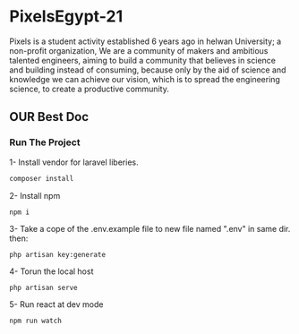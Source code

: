 # PixelsEgypt-21

Pixels is a student activity established 6 years ago in helwan University; a non-profit organization, We are a community of makers and ambitious talented engineers, aiming to build a community that believes in science and building instead of consuming, because only by the aid of science and knowledge we can achieve our vision, which is to spread the engineering science, to create a productive community.


## OUR Best Doc


### Run The Project

1- Install vendor for laravel liberies.
```php
composer install
```

2- Install npm 
```npm
npm i
```

3- Take a cope of the .env.example file to new file named ".env" in same dir.
   then:
   ```artisan
   php artisan key:generate
   ```

4- Torun the local host
```php
php artisan serve
```

5- Run react at dev mode
```npm
npm run watch
```

